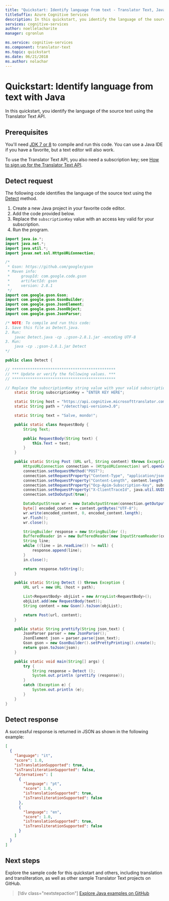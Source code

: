 ```yaml
---
title: "Quickstart: Identify language from text - Translator Text, Java"
titleSuffix: Azure Cognitive Services
description: In this quickstart, you identify the language of the source text using the Translator Text API with Java.
services: cognitive-services
author: noellelacharite
manager: cgronlun

ms.service: cognitive-services
ms.component: translator-text
ms.topic: quickstart
ms.date: 06/21/2018
ms.author: nolachar
---
```

# Quickstart: Identify language from text with Java

In this quickstart, you identify the language of the source text using the Translator Text API.

## Prerequisites

You'll need [JDK 7 or 8](http://www.oracle.com/technetwork/java/javase/downloads/jdk8-downloads-2133151.html) to compile and run this code. You can use a Java IDE if you have a favorite, but a text editor will also work.

To use the Translator Text API, you also need a subscription key; see [How to sign up for the Translator Text API](translator-text-how-to-signup.md).

## Detect request

The following code identifies the language of the source text using the [Detect](./reference/v3-0-detect.md) method.

1. Create a new Java project in your favorite code editor.
2. Add the code provided below.
3. Replace the `subscriptionKey` value with an access key valid for your subscription.
4. Run the program.

```java
import java.io.*;
import java.net.*;
import java.util.*;
import javax.net.ssl.HttpsURLConnection;

/*
 * Gson: https://github.com/google/gson
 * Maven info:
 *     groupId: com.google.code.gson
 *     artifactId: gson
 *     version: 2.8.1
 */
import com.google.gson.Gson;
import com.google.gson.GsonBuilder;
import com.google.gson.JsonElement;
import com.google.gson.JsonObject;
import com.google.gson.JsonParser;

/* NOTE: To compile and run this code:
1. Save this file as Detect.java.
2. Run:
    javac Detect.java -cp .;gson-2.8.1.jar -encoding UTF-8
3. Run:
    java -cp .;gson-2.8.1.jar Detect
*/

public class Detect {

// **********************************************
// *** Update or verify the following values. ***
// **********************************************

// Replace the subscriptionKey string value with your valid subscription key.
    static String subscriptionKey = "ENTER KEY HERE";

    static String host = "https://api.cognitive.microsofttranslator.com";
    static String path = "/detect?api-version=3.0";

    static String text = "Salve, mondo!";

    public static class RequestBody {
        String Text;

        public RequestBody(String text) {
            this.Text = text;
        }
    }

    public static String Post (URL url, String content) throws Exception {
        HttpsURLConnection connection = (HttpsURLConnection) url.openConnection();
        connection.setRequestMethod("POST");
        connection.setRequestProperty("Content-Type", "application/json");
        connection.setRequestProperty("Content-Length", content.length() + "");
        connection.setRequestProperty("Ocp-Apim-Subscription-Key", subscriptionKey);
        connection.setRequestProperty("X-ClientTraceId", java.util.UUID.randomUUID().toString());
        connection.setDoOutput(true);

        DataOutputStream wr = new DataOutputStream(connection.getOutputStream());
        byte[] encoded_content = content.getBytes("UTF-8");
        wr.write(encoded_content, 0, encoded_content.length);
        wr.flush();
        wr.close();

        StringBuilder response = new StringBuilder ();
        BufferedReader in = new BufferedReader(new InputStreamReader(connection.getInputStream(), "UTF-8"));
        String line;
        while ((line = in.readLine()) != null) {
            response.append(line);
        }
        in.close();

        return response.toString();
    }

    public static String Detect () throws Exception {
        URL url = new URL (host + path);

        List<RequestBody> objList = new ArrayList<RequestBody>();
        objList.add(new RequestBody(text));
        String content = new Gson().toJson(objList);

        return Post(url, content);
    }

    public static String prettify(String json_text) {
        JsonParser parser = new JsonParser();
        JsonElement json = parser.parse(json_text);
        Gson gson = new GsonBuilder().setPrettyPrinting().create();
        return gson.toJson(json);
    }

    public static void main(String[] args) {
        try {
            String response = Detect ();
            System.out.println (prettify (response));
        }
        catch (Exception e) {
            System.out.println (e);
        }
    }
}
```

## Detect response

A successful response is returned in JSON as shown in the following example:

```json
[
  {
    "language": "it",
    "score": 1.0,
    "isTranslationSupported": true,
    "isTransliterationSupported": false,
    "alternatives": [
      {
        "language": "pt",
        "score": 1.0,
        "isTranslationSupported": true,
        "isTransliterationSupported": false
      },
      {
        "language": "en",
        "score": 1.0,
        "isTranslationSupported": true,
        "isTransliterationSupported": false
      }
    ]
  }
]
```

## Next steps

Explore the sample code for this quickstart and others, including translation and transliteration, as well as other sample Translator Text projects on GitHub.

> [!div class="nextstepaction"]
> [Explore Java examples on GitHub](https://aka.ms/TranslatorGitHub?type=&language=java)
